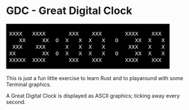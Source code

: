 # GDC - Great Digital Clock

![](myclock.png)

This is just a fun little exercise to learn Rust and to
playaround with some Terminal graphics.

A Great Digital Clock is displayed as ASCII graphics;
ticking away every second.
